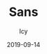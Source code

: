 ---
title: Sans
author: 
  - Icy
description: Just a fun little idea for Box Critters amidst all the crazy stuff going on revolving Sans & Undertale
date: 2019-09-14
code: eyJ2ZXJzaW9uIjoiMiIsIm5hbWUiOiJTYW5zIiwiYXV0aG9yIjoiSWN5IiwiZGVzY3JpcHRpb24iOiJKdXN0IGEgZnVuIGxpdHRsZSBpZGVhIGZvciBCb3ggQ3JpdHRlcnMgYW1pZHN0IGFsbCB0aGUgY3Jhenkgc3R1ZmYgZ29pbmcgb24gcmV2b2x2aW5nIFNhbnMgJiBVbmRlcnRhbGUiLCJoYW1zdGVyIjoiaHR0cDovL3d3dy5iYWNrZ3JvdW5kcy5ib3hjcml0dGVyc2xpdmUuY29tL3NhbnNfc3ByaXRlLnBuZyIsImRhdGUiOjE1Njk5NzE1NDI3MDEsInBhY2tWZXJzaW9uIjoiMC4xIn0=
video: https://www.youtube.com/embed/cVG6Sxfq3Qg
buttons:
  - name: Install
    href: https://raw.githubusercontent.com/boxcritters/boxcrittersmods.ga/master/tp/IcySans.bctp.json
---